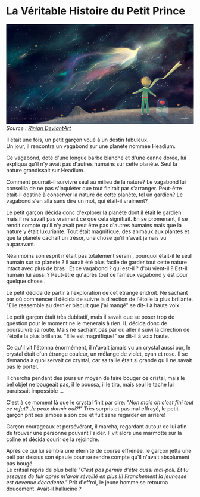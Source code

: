 # La Véritable Histoire du Petit Prince

![Le Petit Prince sur une planète dans l'espace](PPN.jpg)
_Source : [Rinian DeviantArt](https://www.deviantart.com/rinian/art/The-Little-Prince-358731292)_


Il était une fois, un petit garçon voué à un destin fabuleux. <br/>
Un jour, il rencontra un vagabond sur une planète nommée Headium. <br/>

Ce vagabond, doté d'une longue barbe blanche et d'une canne dorée, lui expliqua qu'il n'y avait pas d'autres humains sur cette planète. Seul la nature grandissait sur Headium.

Comment pourrait-il survivre seul au milieu de la nature? Le vagabond lui conseilla de ne pas s'inquiéter que tout finirait par s'arranger. Peut-être était-il destiné à conserver la nature de cette planète, tel un gardien? Le vagabond s'en alla sans dire un mot, qui était-il vraiment?

Le petit garçon décida donc d'explorer la planète dont il était le gardien mais il ne savait pas vraiment ce que cela signifiait. En se promenant, il se rendit compte qu'il n'y avait peut être pas d'autres humains mais que la nature y était luxuriante. Tout était magnifique, des animaux aux plantes et que la planète cachait un trésor, une chose qu'il n'avait jamais vu auparavant.

Néanmoins son esprit n'était pas totalement serain , pourquoi était-il le seul  humain sur sa planète ? il aurait été plus facile de garder tout cette nature intact avec plus de bras . Et ce vagabond ? qui est-il ? d'où vient-il ? Est-il humain lui aussi ? Peut-être qu'après tout ce fameux vagabond y est pour quelque chose .

Le petit décida de partir à l'exploration de cet étrange endroit. Ne sachant par où commencer il décida de suivre la direction de l'étoile la plus brillante.
"Elle ressemble au dernier biscuit que j'ai mangé" se dit-il à haute voix.



Le petit garçon était très dubitatif, mais il savait que se poser trop de question pour le moment ne le menerais à rien. IL décida donc de poursuivre sa route. Mais ne sachant pas par où aller il suivi la direction de l'étoile la plus brillante. 
"Elle est magnifique!" se dit-il à voix haute.

Ce qu'il vit l'étonna énormément, il n'avait jamais vu un crystal aussi pur, le crystal était d'un étrange couleur, un mélange de violet, cyan et rose. Il se demanda à quoi servait ce crystal, car sa taille était si grande qu'il ne savait pas le porter.

Il chercha pendant des jours un moyen de faire bouger ce cristal, mais le bel objet ne bougeait pas, il le poussa, il le tira, mais seul le tache lui paraissait impossible ...


C'est à ce moment là que le crystal finit par dire: *"Non mais oh c'est fini tout ce rafut? Je peux dormir oui?!"* Très surpris et pas mal effrayé, le petit garçon prit ses jambes à son cou et fuit sans regarder en arrière!

Garçon courageaux et persévérant, il marcha, regardant autour de lui afin de trouver une personne pouvant l'aider. Il vit alors une marmotte sur la coline et décida courir de la rejoindre.

Après ce qui lui sembla une éternité de course effrénée, le garçon jetta une oeil par dessus son épaule pour se rendre compte qu'il n'avait absolument pas bougé.</br>
Le critsal repris de plus belle *"C'est pas permis d'être aussi mal-poli. Et tu essayes de fuir après m'avoir réveillé en plus !!! Franchement la jeunesse est devenue décadente."*
Prit d'effroi, le jeune homme se retourna doucement. Avait-il halluciné ?
